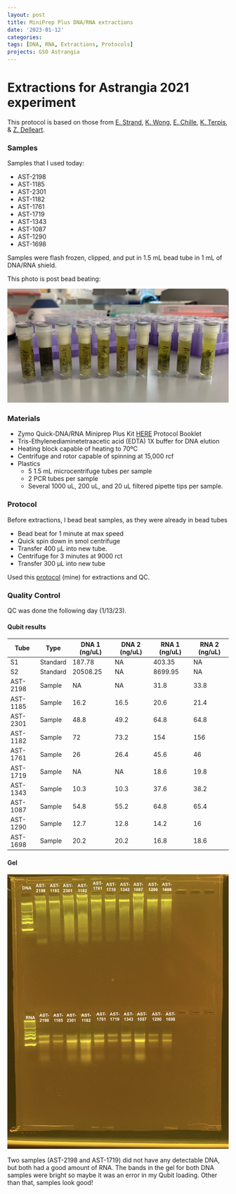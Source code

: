 ```yaml
---
layout: post
title: MiniPrep Plus DNA/RNA extractions
date: '2023-01-12'
categories:
tags: [DNA, RNA, Extractions, Protocols]
projects: GSO Astrangia 
---
```


# Extractions for Astrangia 2021 experiment

This protocol is based on those from [E. Strand](https://github.com/emmastrand/EmmaStrand_Notebook/blob/master/_posts/2019-05-31-Zymo-Duet-RNA-DNA-Extraction-Protocol.md), [K. Wong](https://github.com/kevinhwong1/KevinHWong_Notebook/blob/master/_posts/2019-03-13-Zymo-DNA-RNA-Extract-P.astreoides-Genome.md), [E. Chille](https://echille.github.io/E.-Chille-Open-Lab-Notebook/Protocol-for-DNA-RNA-Extractions-of-Montipora-Coral-Larvae-Using-Zymo-Duet-Extraction-Kit/), [K. Terpis](https://zdellaert.github.io/ZD_Putnam_Lab_Notebook/Protocols_Zymo_Quick_DNA_RNA_Miniprep_Plus/), & [Z. Delleart](https://zdellaert.github.io/ZD_Putnam_Lab_Notebook/Protocols_Zymo_Quick_DNA_RNA_Miniprep_Plus/). 

### Samples 

Samples that I used today: 

- AST-2198
- AST-1185
- AST-2301
- AST-1182
- AST-1761
- AST-1719
- AST-1343
- AST-1087
- AST-1290
- AST-1698

Samples were flash frozen, clipped, and put in 1.5 mL bead tube in 1 mL of DNA/RNA shield. 

This photo is post bead beating: 

![](https://raw.githubusercontent.com/JillAshey/JillAshey_Putnam_Lab_Notebook/master/images/samples_20230112.png)

### Materials 

- Zymo Quick-DNA/RNA Miniprep Plus Kit [HERE](https://files.zymoresearch.com/protocols/_d7003t_d7003_quick-dna-rna_miniprep_plus_kit.pdf) Protocol Booklet
- Tris-Ethylenediaminetetraacetic acid (EDTA) 1X buffer for DNA elution
- Heating block capable of heating to 70ºC
- Centrifuge and rotor capable of spinning at 15,000 rcf
- Plastics 
	- 5 1.5 mL microcentrifuge tubes per sample
	- 2 PCR tubes per sample
	- Several 1000 uL, 200 uL, and 20 uL filtered pipette tips per sample.

### Protocol 

Before extractions, I bead beat samples, as they were already in bead tubes

- Bead beat for 1 minute at max speed 
- Quick spin down in smol centrifuge 
- Transfer 400 μL into new tube. 
- Centrifuge for 3 minutes at 9000 rct
- Transfer 300 μL into new tube

Used this [protocol](https://github.com/JillAshey/JillAshey_Putnam_Lab_Notebook/blob/master/_posts/2022-10-25-MiniprepPlus-DNA:RNA-extractions.md) (mine) for extractions and QC. 

### Quality Control 

QC was done the following day (1/13/23).

#### Qubit results 

| Tube     | Type     | DNA 1 (ng/uL) | DNA 2 (ng/uL) | RNA 1 (ng/uL) | RNA 2 (ng/uL) |
| -------- | -------- | ------------ | ------------ | ------------ | ------------ |
| S1       | Standard | 187.78       | NA           | 403.35       | NA           |
| S2       | Standard | 20508.25     | NA           | 8699.95      | NA           |
| AST-2198 | Sample   | NA           | NA           | 31.8         | 33.8         |
| AST-1185 | Sample   | 16.2         | 16.5         | 20.6         | 21.4         |
| AST-2301 | Sample   | 48.8         | 49.2         | 64.8         | 64.8         |
| AST-1182 | Sample   | 72           | 73.2         | 154          | 156          |
| AST-1761 | Sample   | 26           | 26.4         | 45.6         | 46           |
| AST-1719 | Sample   | NA           | NA           | 18.6         | 19.8         |
| AST-1343 | Sample   | 10.3         | 10.3         | 37.6         | 38.2         |
| AST-1087 | Sample   | 54.8         | 55.2         | 64.8         | 65.4         |
| AST-1290 | Sample   | 12.7         | 12.8         | 14.2         | 16           |
| AST-1698 | Sample   | 20.2         | 20.2         | 16.8         | 18.6         |

#### Gel 

![](https://raw.githubusercontent.com/JillAshey/JillAshey_Putnam_Lab_Notebook/master/images/gel_20230112.png)

Two samples (AST-2198 and AST-1719) did not have any detectable DNA, but both had a good amount of RNA. The bands in the gel for both DNA samples were bright so maybe it was an error in my Qubit loading. Other than that, samples look good!
